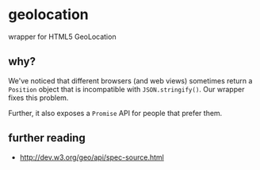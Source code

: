 # geolocation

wrapper for HTML5 GeoLocation

## why?

We've noticed that different browsers (and web views) sometimes return a
`Position` object that is incompatible with `JSON.stringify()`. Our wrapper
fixes this problem.

Further, it also exposes a `Promise` API for people that prefer them.

## further reading

- http://dev.w3.org/geo/api/spec-source.html
